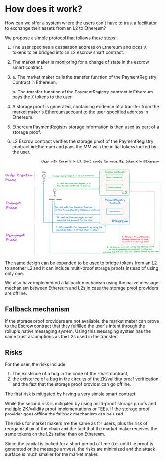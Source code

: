 # How does it work?

How can we offer a system where the users don't have to trust a facilitator to exchange their assets from an L2 to
Ethereum?

We propose a simple protocol that follows these steps:

1. The user specifies a destination address on Ethereum and locks X tokens
   to be bridged into an L2 escrow smart contract.

2. The market maker is monitoring for a change of state in the escrow smart contract.

3. a. The market maker calls the transfer function of the PaymentRegistry Contract in Ethereum.

   b. The transfer function of the PaymentRegistry contract in Ethereum pays the X tokens to the user.

4. A storage proof is generated, containing evidence of a transfer from the
   market maker's Ethereum account to the user-specified address in Ethereum.

5. Ethereum PaymentRegistry storage information is then used as part of a storage proof.

6. L2 Escrow contract verifies the storage proof of the PaymentRegistry
   contract in Ethereum and pays the MM with the initial tokens locked by the user.

![YAB-diagram](../images/YAB-diagram.png)

The same design can be expanded to be used to bridge tokens from an L2 to another L2 and it can include multi-proof
storage proofs instead of using only one.

We also have implemented a fallback mechanism using the native message mechanism
between Ethereum and L2s in case the storage proof providers are offline.

## Fallback mechanism

If the storage proof providers are not available, the market maker can prove
to the Escrow contract that they fulfilled the user's intent through the rollup's
native messaging system. Using this messaging system has the same trust
assumptions as the L2s used in the transfer.

## Risks

For the user, the risks include:

1. The existence of a bug in the code of the smart contract,
2. the existence of a bug in the circuits of the ZK/validity proof verification and the fact that the storage proof
   provider can go offline.

The first risk is mitigated by having a very simple smart contract. 

While the second risk is mitigated by using multi-proof storage proofs and multiple ZK/validity
proof implementations or TEEs. If the storage proof provider goes offline
the fallback mechanism can be used.

The risks for market makers are the same as for users, plus the risk of
reorganization of the chain and the fact that the market maker receives the
same tokens on the L2s rather than on Ethereum.

Since the capital is locked for a short period of time (i.e. until the proof is generated or
the message arrives), the risks are minimized and the attack surface is much smaller
for the market maker.
